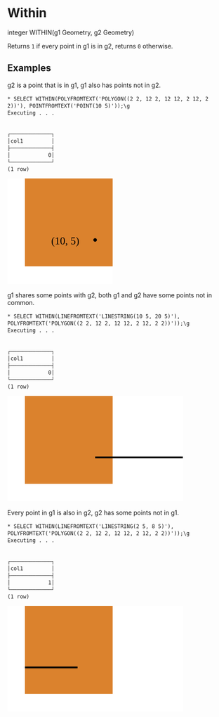 # Within #

integer WITHIN(g1 Geometry, g2 Geometry)

Returns `1` if every point in g1 is in g2, returns `0` otherwise.

## Examples ##

g2 is a point that is in g1, g1 also has points not in g2.

    * SELECT WITHIN(POLYFROMTEXT('POLYGON((2 2, 12 2, 12 12, 2 12, 2 2))'), POINTFROMTEXT('POINT(10 5)'));\g
    Executing . . .


    ┌─────────────┐
    │col1         │
    ├─────────────┤
    │            0│
    └─────────────┘
    (1 row)

![WithinFalsePoint](within.svg)

g1 shares some points with g2, both g1 and g2 have some points not in common.

    * SELECT WITHIN(LINEFROMTEXT('LINESTRING(10 5, 20 5)'), POLYFROMTEXT('POLYGON((2 2, 12 2, 12 12, 2 12, 2 2))'));\g
    Executing . . .


    ┌─────────────┐
    │col1         │
    ├─────────────┤
    │            0│
    └─────────────┘
    (1 row)

![WithinFalseLine](within2.svg)

Every point in g1 is also in g2, g2 has some points not in g1.

    * SELECT WITHIN(LINEFROMTEXT('LINESTRING(2 5, 8 5)'), POLYFROMTEXT('POLYGON((2 2, 12 2, 12 12, 2 12, 2 2))'));\g
    Executing . . .


    ┌─────────────┐
    │col1         │
    ├─────────────┤
    │            1│
    └─────────────┘
    (1 row)

![WithinTrueLine](within3.svg)

